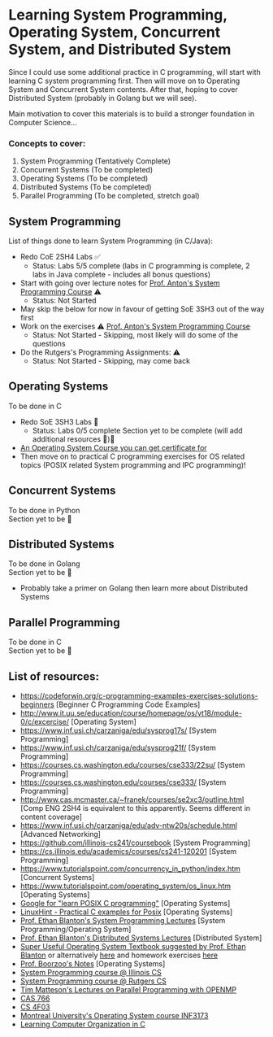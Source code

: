 # Learning System Programming, Operating System, Concurrent System, and Distributed System
Since I could use some additional practice in C programming, will start with learning C system programming first. Then will move on to Operating System and Concurrent System contents. After that, hoping to cover Distributed System (probably in Golang but we will see).   

Main motivation to cover this materials is to build a stronger foundation in Computer Science...   

### Concepts to cover: 
 1) System Programming (Tentatively Complete)   
 2) Concurrent Systems (To be completed)   
 3) Operating Systems (To be completed)   
 4) Distributed Systems (To be completed)   
 5) Parallel Programming (To be completed, stretch goal)


## System Programming
List of things done to learn System Programming (in C/Java):
<br>
- Redo CoE 2SH4 Labs ✅
    - Status: Labs 5/5 complete (labs in C programming is complete, 2 labs in Java complete - includes all bonus questions)
- Start with going over lecture notes for [Prof. Anton's System Programming Course](https://www.inf.usi.ch/carzaniga/edu/sysprog21f/) ⚠️
    - Status: Not Started
- May skip the below for now in favour of getting SoE 3SH3 out of the way first
- Work on the exercises ⚠️ [Prof. Anton's System Programming Course](https://www.inf.usi.ch/carzaniga/edu/sysprog21f/)
    - Status: Not Started - Skipping, most likely will do some of the questions
- Do the Rutgers's Programming Assignments: ⚠️
    - Status: Not Started - Skipping, may come back

## Operating Systems
To be done in C
- Redo SoE 3SH3 Labs 🚧
    - Status: Labs 0/5 complete
Section yet to be complete (will add additional resources 🙂)🚧   
- [An Operating System Course you can get certificate for](https://learn.saylor.org/course/view.php?id=94)
- Then move on to practical C programming exercises for OS related topics (POSIX related System programming and IPC programming)!

## Concurrent Systems
To be done in Python   
Section yet to be 🚧   

## Distributed Systems
To be done in Golang   
Section yet to be 🚧
- Probably take a primer on Golang then learn more about Distributed Systems

## Parallel Programming
To be done in C   
Section yet to be 🚧


## List of resources:

- https://codeforwin.org/c-programming-examples-exercises-solutions-beginners [Beginner C Programming Code Examples]
- http://www.it.uu.se/education/course/homepage/os/vt18/module-0/c/excercise/ [Operating System]
- https://www.inf.usi.ch/carzaniga/edu/sysprog17s/ [System Programming]
- https://www.inf.usi.ch/carzaniga/edu/sysprog21f/ [System Programming]
- https://courses.cs.washington.edu/courses/cse333/22su/ [System Programming]
- https://courses.cs.washington.edu/courses/cse333/ [System Programming]
- http://www.cas.mcmaster.ca/~franek/courses/se2xc3/outline.html [Comp ENG 2SH4 is equivalent to this apparently. Seems different in content coverage]
- https://www.inf.usi.ch/carzaniga/edu/adv-ntw20s/schedule.html [Advanced Networking]
- https://github.com/illinois-cs241/coursebook [System Programming]
- https://cs.illinois.edu/academics/courses/cs241-120201 [System Programming]
- https://www.tutorialspoint.com/concurrency_in_python/index.htm [Concurrent Systems]
- https://www.tutorialspoint.com/operating_system/os_linux.htm [Operating Systems]
- [Google for "learn POSIX C programming"](https://www.google.com/search?q=learn+posix+c+programming&sxsrf=ALiCzsbQ8Gvun7WRdh4vNpucHf5EK6IwnA%3A1668913306949&ei=mph5Y8DHOb6YptQPtY2fkAM&ved=0ahUKEwjA_MjG4rv7AhU-jIkEHbXGBzIQ4dUDCA8&uact=5&oq=learn+posix+c+programming&gs_lcp=Cgxnd3Mtd2l6LXNlcnAQAzIKCAAQRxDWBBCwAzIKCAAQRxDWBBCwAzIKCAAQRxDWBBCwAzIKCAAQRxDWBBCwAzIKCAAQRxDWBBCwAzIKCAAQRxDWBBCwAzIKCAAQRxDWBBCwAzIKCAAQRxDWBBCwA0oECEEYAEoECEYYAFAAWABggAZoAXABeACAAQCIAQCSAQCYAQDIAQjAAQE&sclient=gws-wiz-serp) [Operating Systems]   
- [LinuxHint - Practical C examples for Posix](https://www.youtube.com/watch?v=VXKKNxTYYWc) [Operating Systems]
- [Prof. Ethan Blanton's System Programming Lectures](https://cse.buffalo.edu/~eblanton/course/cse410-2018-2f/) [System Programming/Operating System]
- [Prof. Ethan Blanton's Distributed Systems Lectures](https://cse.buffalo.edu/~eblanton/course/cse586-2021-0s/) [Distributed System]
- [Super Useful Operating System Textbook suggested by Prof. Ethan Blanton](./resources/operating_systems_three_easy_pieces.pdf) or alternatively [here](https://pages.cs.wisc.edu/~remzi/OSTEP/) and homework exercises [here](https://pages.cs.wisc.edu/~remzi/OSTEP/Homework/homework.html)
- [Prof. Boorzoo's Notes](http://www.cse.msu.edu/~borzoo/teaching/) [Operating Systems]   
- [System Programming course @ Illinois CS](https://github.com/illinois-cs241/coursebook)
- [System Programming course @ Rutgers CS](https://github.com/USMC1941/CS214-Rutgers)
- [Tim Matteson's Lectures on Parallel Programming with OPENMP](https://www.youtube.com/watch?v=nE-xN4Bf8XI&list=PLLX-Q6B8xqZ8n8bwjGdzBJ25X2utwnoEG)
- [CAS 766](http://www.cas.mcmaster.ca/~emil/cas766winter20-21/index.php?page=install)
- [CS 4F03](http://www.cas.mcmaster.ca/~nedialk/COURSES/4f03/node6.html)
- [Montreal University's Operating System course INF3173](https://inf3173.uqam.ca/)
- [Learning Computer Organization in C](https://web.stanford.edu/class/archive/cs/cs107/cs107.1186/syllabus.html)
